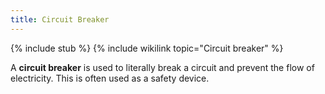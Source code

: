 ```yaml
---
title: Circuit Breaker
---
```


{% include stub %}
{% include wikilink topic="Circuit breaker" %}

A **circuit breaker** is used to literally break a circuit and prevent the flow of electricity. This is often used as a safety device.
